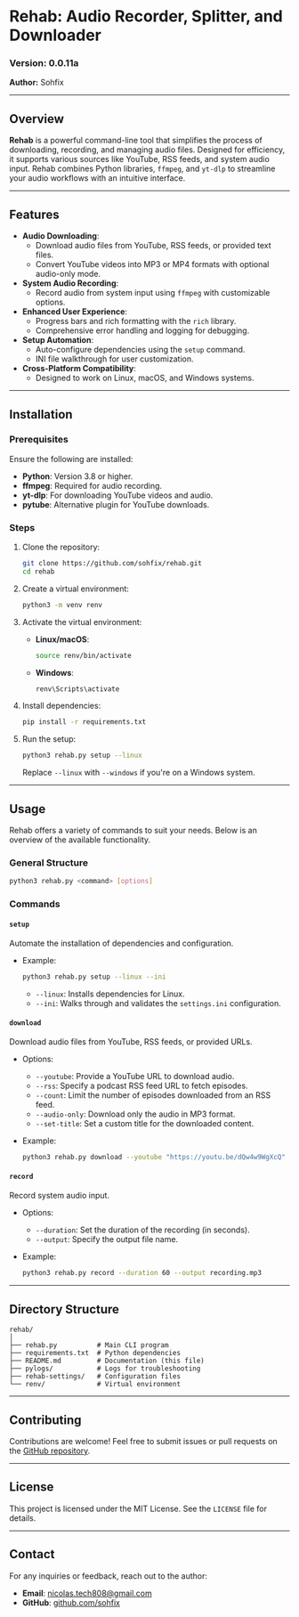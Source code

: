 # Rehab: Audio Recorder, Splitter, and Downloader

### Version: 0.0.11a

**Author:** Sohfix

---

## Overview

**Rehab** is a powerful command-line tool that simplifies the process of downloading, recording, and managing audio files. Designed for efficiency, it supports various sources like YouTube, RSS feeds, and system audio input. Rehab combines Python libraries, `ffmpeg`, and `yt-dlp` to streamline your audio workflows with an intuitive interface.

---

## Features

- **Audio Downloading**:
  - Download audio files from YouTube, RSS feeds, or provided text files.
  - Convert YouTube videos into MP3 or MP4 formats with optional audio-only mode.
- **System Audio Recording**:
  - Record audio from system input using `ffmpeg` with customizable options.
- **Enhanced User Experience**:
  - Progress bars and rich formatting with the `rich` library.
  - Comprehensive error handling and logging for debugging.
- **Setup Automation**:
  - Auto-configure dependencies using the `setup` command.
  - INI file walkthrough for user customization.
- **Cross-Platform Compatibility**:
  - Designed to work on Linux, macOS, and Windows systems.

---

## Installation

### Prerequisites

Ensure the following are installed:
- **Python**: Version 3.8 or higher.
- **ffmpeg**: Required for audio recording.
- **yt-dlp**: For downloading YouTube videos and audio.
- **pytube**: Alternative plugin for YouTube downloads.

### Steps

1. Clone the repository:
   ```bash
   git clone https://github.com/sohfix/rehab.git
   cd rehab
   ```

2. Create a virtual environment:
   ```bash
   python3 -m venv renv
   ```

3. Activate the virtual environment:
   - **Linux/macOS**:
     ```bash
     source renv/bin/activate
     ```
   - **Windows**:
     ```bash
     renv\Scripts\activate
     ```

4. Install dependencies:
   ```bash
   pip install -r requirements.txt
   ```

5. Run the setup:
   ```bash
   python3 rehab.py setup --linux
   ```
   Replace `--linux` with `--windows` if you're on a Windows system.

---

## Usage

Rehab offers a variety of commands to suit your needs. Below is an overview of the available functionality.

### General Structure

```bash
python3 rehab.py <command> [options]
```

### Commands

#### `setup`
Automate the installation of dependencies and configuration.

- Example:
  ```bash
  python3 rehab.py setup --linux --ini
  ```
  - `--linux`: Installs dependencies for Linux.
  - `--ini`: Walks through and validates the `settings.ini` configuration.

#### `download`
Download audio files from YouTube, RSS feeds, or provided URLs.

- Options:
  - `--youtube`: Provide a YouTube URL to download audio.
  - `--rss`: Specify a podcast RSS feed URL to fetch episodes.
  - `--count`: Limit the number of episodes downloaded from an RSS feed.
  - `--audio-only`: Download only the audio in MP3 format.
  - `--set-title`: Set a custom title for the downloaded content.

- Example:
  ```bash
  python3 rehab.py download --youtube "https://youtu.be/dQw4w9WgXcQ" --audio-only
  ```

#### `record`
Record system audio input.

- Options:
  - `--duration`: Set the duration of the recording (in seconds).
  - `--output`: Specify the output file name.

- Example:
  ```bash
  python3 rehab.py record --duration 60 --output recording.mp3
  ```

---

## Directory Structure

```plaintext
rehab/
│
├── rehab.py          # Main CLI program
├── requirements.txt  # Python dependencies
├── README.md         # Documentation (this file)
├── pylogs/           # Logs for troubleshooting
├── rehab-settings/   # Configuration files
└── renv/             # Virtual environment
```

---

## Contributing

Contributions are welcome! Feel free to submit issues or pull requests on the [GitHub repository](https://github.com/sohfix/rehab).

---

## License

This project is licensed under the MIT License. See the `LICENSE` file for details.

---

## Contact

For any inquiries or feedback, reach out to the author:
- **Email**: [nicolas.tech808@gmail.com](mailto:nicolas.tech808@gmail.com)
- **GitHub**: [github.com/sohfix](https://github.com/sohfix)
